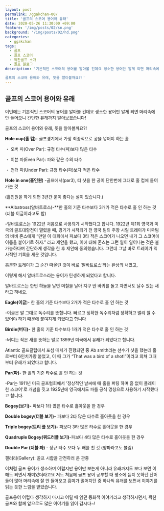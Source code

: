 ```yaml
---
layout: post
permalink: /ggakchan-00/
title: '골프의 스코어 용어와 유래'
date: 2020-05-26 11:30:00 +09:00
feature: '/img/posts/02/sn.png'
background: '/img/posts/02/hd.png'
categories:
  - ggakchan
tags:
  - 골프
  - 골프 스코어
  - 꽉찬골프 소개
  - 골프 블로그
description: '기본적인 스코어의 용어를 알아볼 건데요 생소한 용어만 알게 되면 머리속에 안 들어오니 간단한 유래까지 알아보겠습니다!

골프의 스코어 용어와 유래, 뜻을 알아볼까요?!'
---
```


## 골프의 스코어 용어와 유래



이번에는 기본적인 스코어의 용어를 알아볼 건데요 생소한 용어만 알게 되면 머리속에 안 들어오니 간단한 유래까지 알아보겠습니다!

골프의 스코어 용어와 유래, 뜻을 알아볼까요?!

**Hole cup(홀 컵)-** 골프경기에서 가장 최종적으로 공을 넣어야 하는 홀

・ 오버 파(Over Par): 규정 타수(파)보다 많은 타수

・ 이븐 파(Even Par): 파와 같은 수의 타수

・ 언더 파(Under Par): 규정 타수(파)보다 적은 타수

**Hole in one(홀인원)** -골프에서(par3), 티 샷을 한 공이 단한번에 그대로 홀 컵에 들어 가는 것

  (홀인원을 하게 되면 3년간 운이 좋다는 설이 있습니다.)

**Albatross(알바트로스)-**한 홀의 기준 타수보다 3개가 적은 타수로 홀 인 하는 것 (더블 이글이라고도 함)

-알바트로스는 1922년 처음으로 사용되기 시작했다고 합니다. 1922년 제1회 영국과 미국의 골프대항전이 열렸을 때, 경기가 시작되기 전 영국 팀의 주장 시릴 트레이가 미국팀의 바비 존스에게 “만일 이 대회에서 파보다 3타 적은 스코어가 나오면 내가 그 스코어에 이름을 붙이기로 하자.” 라고 제안을 했고, 이에 대해 존스는 그런 일이 일어나는 것은 불가능하다며 간단하게 생각을 한 후 제안에 동의했습니다. 그런데 그날 바로 트레이가 역사적인 기록을 세운 것입니다. 

흥분한 트레이가 그 순간 떠올린 것이 바로 ‘알바트로스’라는 환상의 새였고, 

이렇게 해서 알바트로스라는 용어가 탄생하게 되었다고 합니다.

알바트로스는 한번 하늘을 날면 며칠을 날아 지구 반 바퀴를 돌고 자면서도 날수 있는 새라고 하네요.

**Eagle(이글**)- 한 홀의 기준 타수보다 2개가 적은 타수로 홀 인 하는 것

-이글은 말 그대로 독수리를 뜻합니다. 빠르고 정확한 독수리처럼 정확하고 멀리 칠 수 있어야 하기 때문에 붙여지게 되었다고 합니다

 

**Birdie(버디)-** 한 홀의 기준 타수보다 1개가 적은 타수로 홀 인 하는 것

-버디는 작은 새를 뜻하는 말로 1899년 미국에서 유래가 되었다고 합니다. 

Atlantic 골프클럽에서 포섬 매치가 진행되던 중 Ab smith라는 선수가 샷을 했는데 홀로부터 6인치가량 붙었고, 이 때 그가 “That was a bird of a shot!”이라고 외쳐 그때부터 유래가 되었다고 합니다. 

**Par(파)-** 한 홀의 기준 타수로 홀 인 하는 것

-Par는 1911년 미국 골프협회에서 '정상적인 날씨에 매 홀을 퍼팅 하며 흠 없이 플레이한 스코어'로 개념을 짓고 1925년에 영국에서도 파를 공식 명칭으로 사용하기 시작했다고 합니다.

 

**Bogey(보기)-** 파보다 1타 많은 타수로 홀아웃을 한 경우

**Double bogey(더블 보기)-** 파보다 2타 많은 타수로 홀아웃을 한 경우

**Triple bogey(트리 플 보기)-** 파보다 3타 많은 타수로 홀아웃을 한 경우

**Quadruple Bogey(쿼드러플 보기)**-파보다 4타 많은 타수로 홀아웃을 한 경우

**Double Par (더블 파)** - 정규 타수 보다 두 배를 친 것 (양파라고도 불림)

갤러리(Gallery): 골프 시합을 관전하러 온 관중 

 

이처럼 골프 용어가 생소하며 어렵지만 용어만 보는게 아니라 유래까지도 보다 보면 이해도 되면서 재미있더라고요 저도 처음에 골프 용어 공부할 때 평소에 듣지 못하던 단어들이 많아 머리속에 잘 안 들어오고 흥미가 떨어지던 중 하나씩 유래를 보면서 이야기를 읽는 듯한 느낌을 받았습니다.

골프용어 어렵다 생각하지 마시고 어릴 때 읽던 동화책 이야기라고 생각하시면서, 꽉찬 골프와 함께 앞으로도 많은 이야기를 읽어 갑시다~!